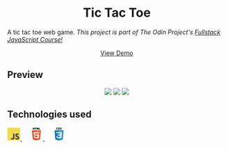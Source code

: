 <h1 align="center" id="title">Tic Tac Toe</h1>

<p id="description">A tic tac toe web game. <em>This project is part of The Odin Project's <a href="https://www.theodinproject.com/lessons/node-path-javascript-library" target="_blank" rel="noopener noreferrer">Fullstack JavaScript Course!</a></em></p>

<p align="center">
    <a href="https://jmagali.github.io/tic-tac-toe/">View Demo</a>
</p>

## Preview
<div align="center" display="flex">
    <img src="./previews/ss1.png">
    <img src="./previews/ss2.png">
    <img src="./previews/ss3.png">
</div>

## Technologies used
<a href="https://developer.mozilla.org/en-US/docs/Web/JavaScript" target="_blank" rel="noreferrer"> <img src="https://raw.githubusercontent.com/devicons/devicon/master/icons/javascript/javascript-original.svg" alt="javascript" width="30" height="30"/> </a>  &emsp;   <a href="https://www.w3.org/html/" target="_blank" rel="noreferrer"> <img src="https://raw.githubusercontent.com/devicons/devicon/master/icons/html5/html5-original-wordmark.svg" alt="html5" width="30" height="30"/> </a>  &emsp;   <a href="https://www.w3schools.com/css/" target="_blank" rel="noreferrer"> <img src="https://raw.githubusercontent.com/devicons/devicon/master/icons/css3/css3-original-wordmark.svg" alt="css3" width="30" height="30"/> </a>

